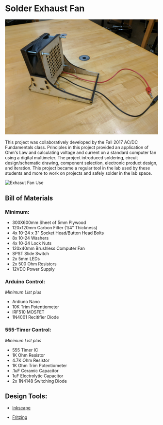 # Solder Exhaust Fan

![Solder Exhaust Fan][pic1]

This project was collaboratively developed by the Fall 2017 AC/DC Fundamentals class. Principles in this project provided an application of Ohm's Law and calculating voltage and current on a standard computer fan using a digital multimeter. The project introduced soldering, circuit design/schematic drawing, component selection, electronic product design, and iteration. This project became a regular tool in the lab used by these students and more to work on projects and safely solder in the lab space.

![Exhasut Fan Use][pic2]

## Bill of Materials

### Minimum:
+ 300X600mm Sheet of 5mm Plywood
+ 120x120mm Carbon Filter (1/4" Thickness)
+ 4x 10-24 x 3" Socket Head/Button Head Bolts
+ 8x 10-24 Washers
+ 4x 10-24 Lock Nuts
+ 120x40mm Brushless Computer Fan
+ SPST Slide Switch
+ 2x 5mm LEDs
+ 2x 500 Ohm Resistors
+ 12VDC Power Supply

### Arduino Control:
*Minimum List plus*
+ Ardiuno Nano
+ 10K Trim Potentiometer
+ IRF510 MOSFET
+ 1N4001 Recitifier Diode

### 555-Timer Control:
*Minimum List plus*
+ 555 Timer IC
+ 1K Ohm Resistor
+ 4.7K Ohm Resistor
+ 1K Ohm Trim Potentiometer
+ .1uF Ceramic Capacitor
+ 1uF Electrolytic Capacitor
+ 2x 1N4148 Switching Diode

## Design Tools:
+ <a href="http://www.inkscape.org/" target="_blank">Inkscape</a>

+ <a href="http://www.fritzing.org/" target="_blank">Fritzing</a>

[pic1]: https://github.com/ebredder/Solder-Exhaust-Fan/blob/master/Pics/IMG_20170925_143346.jpg
[pic2]: https://github.com/ebredder/Solder-Exhaust-Fan/blob/master/Pics/FanAction.png
